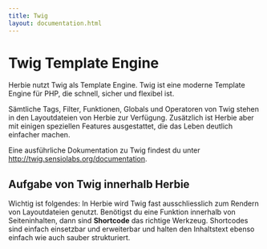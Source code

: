 ```yaml
---
title: Twig
layout: documentation.html
---
```


# Twig Template Engine

Herbie nutzt Twig als Template Engine. Twig ist eine moderne Template Engine für PHP, die schnell, sicher und flexibel 
ist.

Sämtliche Tags, Filter, Funktionen, Globals und Operatoren von Twig stehen in den Layoutdateien von Herbie zur 
Verfügung. Zusätzlich ist Herbie aber mit einigen speziellen Features ausgestattet, die das Leben deutlich einfacher 
machen.

Eine ausführliche Dokumentation zu Twig findest du unter
<http://twig.sensiolabs.org/documentation>.


## Aufgabe von Twig innerhalb Herbie

Wichtig ist folgendes: In Herbie wird Twig fast ausschliesslich zum Rendern von Layoutdateien genutzt. Benötigst du
eine Funktion innerhalb von Seiteninhalten, dann sind **Shortcode** das richtige Werkzeug. Shortcodes sind einfach
einsetzbar und erweiterbar und halten den Inhaltstext ebenso einfach wie auch sauber strukturiert.
